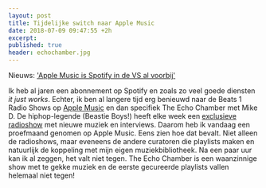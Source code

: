```yaml
---
layout: post
title: Tijdelijke switch naar Apple Music
date: 2018-07-09 09:47:55 +2h
excerpt: 
published: true
header: echochamber.jpg
---
```

Nieuws: ['Apple Music is Spotify in de VS al voorbij'](https://www.bright.nl/nieuws/artikel/4275231/apple-music-spotify-gebruikers-muziekdiensten)

Ik heb al jaren een abonnement op Spotify en zoals zo veel goede diensten _it just works_. Echter, ik ben al langere tijd erg benieuwd naar de Beats 1 Radio Shows op [Apple Music](https://www.apple.com/music/) en dan specifiek The Echo Chamber met Mike D. De hiphop-legende (Beastie Boys!) heeft elke week een [exclusieve radioshow](https://www.rollingstone.com/music/music-news/beastie-boys-mike-d-on-beats-1-radio-show-licensed-to-ill-at-30-153612/) met nieuwe muziek en interviews. Daarom heb ik vandaag een proefmaand genomen op Apple Music. Eens zien hoe dat bevalt. Niet alleen de radioshows, maar eveneens de andere curatoren die playlists maken en natuurlijk de koppeling met mijn eigen muziekbibliotheek. Na een paar uur kan ik al zeggen, het valt niet tegen. The Echo Chamber is een waanzinnige show met te gekke muziek en de eerste gecureerde playlists vallen helemaal niet tegen! 